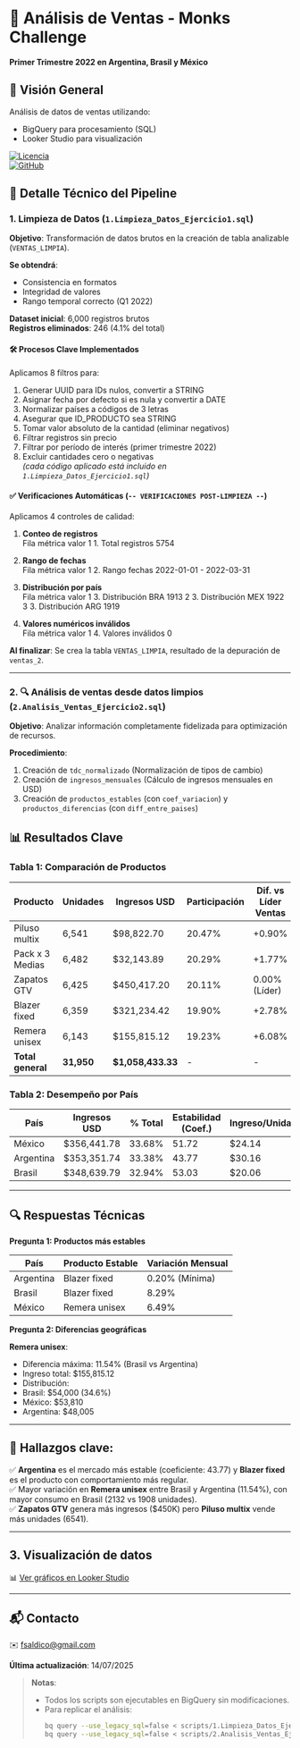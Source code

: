 # 🧥 Análisis de Ventas - Monks Challenge  
**Primer Trimestre 2022 en Argentina, Brasil y México**

## 📌 Visión General  
Análisis de datos de ventas utilizando:  
- BigQuery para procesamiento (SQL)  
- Looker Studio para visualización  

[![Licencia](https://img.shields.io/badge/Licencia-MIT-blue.svg)](https://opensource.org/licenses/MIT)  
[![GitHub](https://img.shields.io/badge/GitHub-Repositorio-black)](https://github.com/)   

## 🔧 Detalle Técnico del Pipeline  

### 1. Limpieza de Datos (`1.Limpieza_Datos_Ejercicio1.sql`)  
**Objetivo**: Transformación de datos brutos en la creación de tabla analizable (`VENTAS_LIMPIA`).  

**Se obtendrá**:  
- Consistencia en formatos  
- Integridad de valores  
- Rango temporal correcto (Q1 2022)  

**Dataset inicial**: 6,000 registros brutos  
**Registros eliminados**: 246 (4.1% del total)  

#### 🛠 Procesos Clave Implementados  
Aplicamos 8 filtros para:  
1. Generar UUID para IDs nulos, convertir a STRING  
2. Asignar fecha por defecto si es nula y convertir a DATE  
3. Normalizar países a códigos de 3 letras  
4. Asegurar que ID_PRODUCTO sea STRING  
5. Tomar valor absoluto de la cantidad (eliminar negativos)  
6. Filtrar registros sin precio  
7. Filtrar por período de interés (primer trimestre 2022)  
8. Excluir cantidades cero o negativas  
*(cada código aplicado está incluido en `1.Limpieza_Datos_Ejercicio1.sql`)*  

#### ✅ Verificaciones Automáticas (`-- VERIFICACIONES POST-LIMPIEZA --`)  
Aplicamos 4 controles de calidad:  

1. **Conteo de registros**  
Fila métrica valor
1 1. Total registros 5754

2. **Rango de fechas**  
Fila métrica valor
1 2. Rango fechas 2022-01-01 - 2022-03-31

3. **Distribución por país**  
Fila métrica valor
1 3. Distribución BRA 1913
2 3. Distribución MEX 1922
3 3. Distribución ARG 1919

4. **Valores numéricos inválidos**  
Fila métrica valor
1 4. Valores inválidos 0


**Al finalizar**: Se crea la tabla `VENTAS_LIMPIA`, resultado de la depuración de `ventas_2`.

---

### 2. 🔍 Análisis de ventas desde datos limpios (`2.Analisis_Ventas_Ejercicio2.sql`)  
**Objetivo**: Analizar información completamente fidelizada para optimización de recursos.  

**Procedimiento**:  
1. Creación de `tdc_normalizado` (Normalización de tipos de cambio)  
2. Creación de `ingresos_mensuales` (Cálculo de ingresos mensuales en USD)  
3. Creación de `productos_estables` (con `coef_variacion`) y `productos_diferencias` (con `diff_entre_paises`)  

## 📊 Resultados Clave  

### Tabla 1: Comparación de Productos  

| Producto          | Unidades | Ingresos USD   | Participación | Dif. vs Líder Ventas | Dif. vs Líder Ingresos |  
|-------------------|----------|---------------|----------------|----------------------|------------------------|  
| Piluso multix     | 6,541    | $98,822.70    | 20.47%         | +0.90%               | -78.05%                |  
| Pack x 3 Medias   | 6,482    | $32,143.89    | 20.29%         | +1.77%               | -92.86%                |  
| Zapatos GTV       | 6,425    | $450,417.20   | 20.11%         | 0.00% (Líder)        | 0.00%                  |  
| Blazer fixed      | 6,359    | $321,234.42   | 19.90%         | +2.78%               | -28.68%                |  
| Remera unisex     | 6,143    | $155,815.12   | 19.23%         | +6.08%               | -65.41%                |  
| **Total general** | **31,950** | **$1,058,433.33** | - | - | - |  

### Tabla 2: Desempeño por País  

| País      | Ingresos USD   | % Total | Estabilidad (Coef.) | Ingreso/Unidad |  
|-----------|---------------|---------|---------------------|----------------|  
| México    | $356,441.78   | 33.68%  | 51.72               | $24.14         |  
| Argentina | $353,351.74   | 33.38%  | 43.77               | $30.16         |  
| Brasil    | $348,639.79   | 32.94%  | 53.03               | $20.06         |  

---

## 🔍 Respuestas Técnicas  

**Pregunta 1: Productos más estables**  

| País      | Producto Estable | Variación Mensual |  
|-----------|------------------|-------------------|  
| Argentina | Blazer fixed     | 0.20% (Mínima)    |  
| Brasil    | Blazer fixed     | 8.29%             |  
| México    | Remera unisex    | 6.49%             |  

**Pregunta 2: Diferencias geográficas**  

**Remera unisex**:  
- Diferencia máxima: 11.54% (Brasil vs Argentina)  
- Ingreso total: $155,815.12  
- Distribución:  
- Brasil: $54,000 (34.6%)  
- México: $53,810  
- Argentina: $48,005  

---

## 🎯 Hallazgos clave:  

✅ **Argentina** es el mercado más estable (coeficiente: 43.77) y **Blazer fixed** es el producto con comportamiento más regular.  
✅ Mayor variación en **Remera unisex** entre Brasil y Argentina (11.54%), con mayor consumo en Brasil (2132 vs 1908 unidades).  
✅ **Zapatos GTV** genera más ingresos ($450K) pero **Piluso multix** vende más unidades (6541).  

---

## 3. Visualización de datos  
📊 [Ver gráficos en Looker Studio](https://lookerstudio.google.com/s/kt3FSWMyw4Q)  

---

## 📬 Contacto  
✉️ fsaldico@gmail.com  

**Última actualización**: 14/07/2025  

> **Notas**:  
> - Todos los scripts son ejecutables en BigQuery sin modificaciones.  
> - Para replicar el análisis:  
>   ```bash
>   bq query --use_legacy_sql=false < scripts/1.Limpieza_Datos_Ejercicio1.sql  
>   bq query --use_legacy_sql=false < scripts/2.Analisis_Ventas_Ejercicio2.sql  
>   ```
